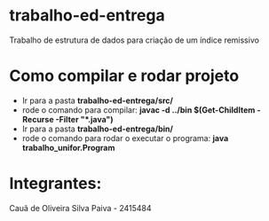 # trabalho-ed-entrega
Trabalho de estrutura de dados para criação de um índice remissivo

# Como compilar e rodar projeto
- Ir para a pasta **trabalho-ed-entrega/src/**
- rode o comando para compilar: **javac -d ../bin $(Get-ChildItem -Recurse -Filter "*.java")**
- Ir para a pasta **trabalho-ed-entrega/bin/**
- rode o comando para rodar o executar o programa: **java trabalho_unifor.Program**

# Integrantes:
Cauã de Oliveira Silva Paiva - 2415484

